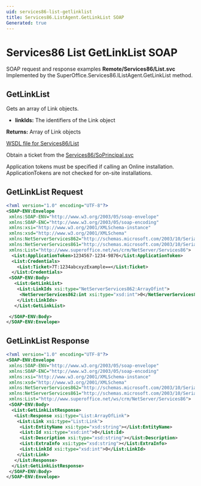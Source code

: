 ```yaml
---
uid: services86-list-getlinklist
title: Services86.ListAgent.GetLinkList SOAP
Generated: true
---
```


# Services86 List GetLinkList SOAP

SOAP request and response examples **Remote/Services86/List.svc**
Implemented by the <see cref="M:SuperOffice.Services86.IListAgent.GetLinkList">SuperOffice.Services86.IListAgent.GetLinkList</see> method.

## GetLinkList

Gets an array of Link objects.

* **linkIds:** The identifiers of the Link object

**Returns:** Array of Link objects


[WSDL file for Services86/List](../Services86-List.md)

Obtain a ticket from the [Services86/SoPrincipal.svc](../SoPrincipal/index.md)

Application tokens must be specified if calling an Online installation. ApplicationTokens are not checked for on-site installations.

## GetLinkList Request

```xml
<?xml version="1.0" encoding="UTF-8"?>
<SOAP-ENV:Envelope
 xmlns:SOAP-ENV="http://www.w3.org/2003/05/soap-envelope"
 xmlns:SOAP-ENC="http://www.w3.org/2003/05/soap-encoding"
 xmlns:xsi="http://www.w3.org/2001/XMLSchema-instance"
 xmlns:xsd="http://www.w3.org/2001/XMLSchema"
 xmlns:NetServerServices862="http://schemas.microsoft.com/2003/10/Serialization/Arrays"
 xmlns:NetServerServices861="http://schemas.microsoft.com/2003/10/Serialization/"
 xmlns:List="http://www.superoffice.net/ws/crm/NetServer/Services86">
  <List:ApplicationToken>1234567-1234-9876</List:ApplicationToken>
  <List:Credentials>
    <List:Ticket>7T:1234abcxyzExample==</List:Ticket>
  </List:Credentials>
 <SOAP-ENV:Body>
   <List:GetLinkList>
    <List:LinkIds xsi:type="NetServerServices862:ArrayOfint">
     <NetServerServices862:int xsi:type="xsd:int">0</NetServerServices862:int>
    </List:LinkIds>
   </List:GetLinkList>

 </SOAP-ENV:Body>
</SOAP-ENV:Envelope>

```


## GetLinkList Response

```xml
<?xml version="1.0" encoding="UTF-8"?>
<SOAP-ENV:Envelope
 xmlns:SOAP-ENV="http://www.w3.org/2003/05/soap-envelope"
 xmlns:SOAP-ENC="http://www.w3.org/2003/05/soap-encoding"
 xmlns:xsi="http://www.w3.org/2001/XMLSchema-instance"
 xmlns:xsd="http://www.w3.org/2001/XMLSchema"
 xmlns:NetServerServices862="http://schemas.microsoft.com/2003/10/Serialization/Arrays"
 xmlns:NetServerServices861="http://schemas.microsoft.com/2003/10/Serialization/"
 xmlns:List="http://www.superoffice.net/ws/crm/NetServer/Services86">
 <SOAP-ENV:Body>
  <List:GetLinkListResponse>
   <List:Response xsi:type="List:ArrayOfLink">
    <List:Link xsi:type="List:Link">
     <List:EntityName xsi:type="xsd:string"></List:EntityName>
     <List:Id xsi:type="xsd:int">0</List:Id>
     <List:Description xsi:type="xsd:string"></List:Description>
     <List:ExtraInfo xsi:type="xsd:string"></List:ExtraInfo>
     <List:LinkId xsi:type="xsd:int">0</List:LinkId>
    </List:Link>
   </List:Response>
  </List:GetLinkListResponse>
 </SOAP-ENV:Body>
</SOAP-ENV:Envelope>

```


